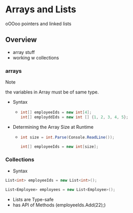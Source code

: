 # Arrays and Lists

oOOoo pointers and linked lists

## Overview

- array stuff
- working w collections

### arrays

> [!note]
> the variables in Array must be of same type.

- Syntax

  - ```c#
    int[] employeeIds = new int[4];
    int[] employddIds = new int [] {1, 2, 3, 4, 5};
    ```

- Determining the Array Size at Runtime

  - ```c#
    int size = int.Parse(Console.ReadLine());

    int[] employeeIds = new int[size];
    ```

### Collections

- Syntax

```c#
List<int> employeeIds = new List<int>();
```

```c#
List<Employee> employees = new List<Employee>();
```

- Lists are Type-safe
- has API of Methods (employeeIds.Add(22);)
